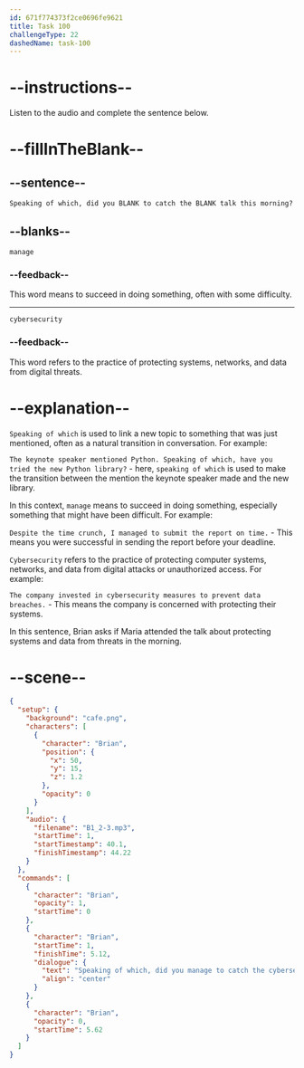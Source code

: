 ```yaml
---
id: 671f774373f2ce0696fe9621
title: Task 100
challengeType: 22
dashedName: task-100
---
```


<!-- (Audio) Brian: Speaking of which, did you manage to catch the cybersecurity talk this morning? -->

# --instructions--

Listen to the audio and complete the sentence below.

# --fillInTheBlank--

## --sentence--

`Speaking of which, did you BLANK to catch the BLANK talk this morning?`

## --blanks--

`manage`

### --feedback--

This word means to succeed in doing something, often with some difficulty.

---

`cybersecurity`

### --feedback--

This word refers to the practice of protecting systems, networks, and data from digital threats.

# --explanation--

`Speaking of which` is used to link a new topic to something that was just mentioned, often as a natural transition in conversation. For example: 

`The keynote speaker mentioned Python. Speaking of which, have you tried the new Python library?` - here, `speaking of which` is used to make the transition between the mention the keynote speaker made and the new library. 

In this context, `manage` means to succeed in doing something, especially something that might have been difficult. For example: 

`Despite the time crunch, I managed to submit the report on time.` - This means you were successful in sending the report before your deadline. 

`Cybersecurity` refers to the practice of protecting computer systems, networks, and data from digital attacks or unauthorized access. For example: 

`The company invested in cybersecurity measures to prevent data breaches.` - This means the company is concerned with protecting their systems. 

In this sentence, Brian asks if Maria attended the talk about protecting systems and data from threats in the morning.

# --scene--

```json
{
  "setup": {
    "background": "cafe.png",
    "characters": [
      {
        "character": "Brian",
        "position": {
          "x": 50,
          "y": 15,
          "z": 1.2
        },
        "opacity": 0
      }
    ],
    "audio": {
      "filename": "B1_2-3.mp3",
      "startTime": 1,
      "startTimestamp": 40.1,
      "finishTimestamp": 44.22
    }
  },
  "commands": [
    {
      "character": "Brian",
      "opacity": 1,
      "startTime": 0
    },
    {
      "character": "Brian",
      "startTime": 1,
      "finishTime": 5.12,
      "dialogue": {
        "text": "Speaking of which, did you manage to catch the cybersecurity talk this morning?",
        "align": "center"
      }
    },
    {
      "character": "Brian",
      "opacity": 0,
      "startTime": 5.62
    }
  ]
}
```
